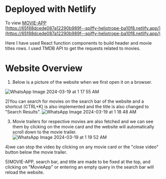 # Deployed with Netlify 
To view [MOVIE-APP](https://65f88dcede087a12290b989f--spiffy-heliotrope-ba10f8.netlify.app/)   
[https://65f88dcede087a12290b989f--spiffy-heliotrope-ba10f8.netlify.app/](https://65f88dcede087a12290b989f--spiffy-heliotrope-ba10f8.netlify.app/)

Here I have used React function components to build header and movie titles rows. I used TMDB API to get the requests related to movies.
# Website Overview
1) Below is a picture of the website when we first open it on a browser.
   
![WhatsApp Image 2024-03-19 at 1 17 55 AM](https://github.com/Navadeep2004/MOVIE-APP/assets/106884129/d7813db6-16e6-430b-b3ef-4787b13bca88)

2)You can search for movies on the search bar of the website and a shortcut (CTRL+K) is also implemented and the title is also changed to "Search Results".
![WhatsApp Image 2024-03-19 at 1 18 48 AM](https://github.com/Navadeep2004/MOVIE-APP/assets/106884129/933f925a-cca7-4826-b0f0-9adb97ee6b55)

3) Movie trailers for respective movies are also fetched and we can see them by clicking on the movie card and the website will automatically scroll down to the movie trailer.
![WhatsApp Image 2024-03-19 at 1 19 52 AM](https://github.com/Navadeep2004/MOVIE-APP/assets/106884129/a1cfcdd1-c2d7-4679-ab91-fd1db07cfd7c)   

4)we can stop the video by clicking on any movie card or the "close video" button below the movie trailer.

5)MOVIE-APP, search bar, and title are made to be fixed at the top, and clicking on "MovieApp" or entering an empty query in the search bar will reload the website.
